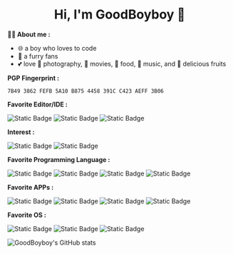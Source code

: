<h1 align="center"> Hi, I'm GoodBoyboy 👋</h1>

**🙋‍♂️ About me :**

* 🌐 a boy who loves to code
* 🐺 a furry fans
* 💕 love 📸 photography, 🎥 movies, 🍜 food, 🎵 music, and 🍉 delicious fruits

**PGP Fingerprint :**

```
7B49 3862 FEFB 5A10 B875 4458 391C C423 AEFF 3B06
```

**Favorite Editor/IDE :**

![Static Badge](https://img.shields.io/badge/Visual%20Studio%20Code-blue?style=for-the-badge&logo=visualstudiocode&logoColor=white) ![Static Badge](https://img.shields.io/badge/Visual%20Studio-purple?style=for-the-badge&logo=VisualStudio&logoColor=white) ![Static Badge](https://img.shields.io/badge/GNU%20nano-673AB7?style=for-the-badge&logo=nano&logoColor=white) 

**Interest :**

![Static Badge](https://img.shields.io/badge/Artificial%20Intelligence-03A9F4?style=for-the-badge&logo=openai&logoColor=white) ![Static Badge](https://img.shields.io/badge/Software%20Development-67C52A?style=for-the-badge&logo=gnometerminal&logoColor=white)

**Favorite Programming Language :**

![Static Badge](https://img.shields.io/badge/C%23-4CAF50?style=for-the-badge&logo=csharp&logoColor=white) ![Static Badge](https://img.shields.io/badge/C-A8B9CC?style=for-the-badge&logo=c&logoColor=white) ![Static Badge](https://img.shields.io/badge/C%2B%2B-512BD4?style=for-the-badge&logo=cplusplus&logoColor=white) ![Static Badge](https://img.shields.io/badge/Python-3776AB?style=for-the-badge&logo=python&logoColor=white) 

**Favorite APPs :**

![Static Badge](https://img.shields.io/badge/Keepassxc-6CAC4D?style=for-the-badge&logo=keepassxc&logoColor=white) ![Static Badge](https://img.shields.io/badge/Gnu%20Privacy%20Guard-0093DD?style=for-the-badge&logo=gnuprivacyguard&logoColor=white) ![Static Badge](https://img.shields.io/badge/Thunderbird-0A84FF?style=for-the-badge&logo=thunderbird&logoColor=white) ![Static Badge](https://img.shields.io/badge/steam-000000?style=for-the-badge&logo=steam&logoColor=white)

**Favorite OS :**

![Static Badge](https://img.shields.io/badge/Debian-A81D33?style=for-the-badge&logo=debian&logoColor=white) ![Static Badge](https://img.shields.io/badge/Windows-0078D4?style=for-the-badge&logo=windows&logoColor=white) ![Static Badge](https://img.shields.io/badge/Android-34A853?style=for-the-badge&logo=android&logoColor=white)

![GoodBoyboy's GitHub stats](https://github-readme-stats.vercel.app/api?username=GoodBoyboy666&show_icons=true\&bg_color=30,e96443,904e95\&title_color=fff\&text_color=fff)

<!--
**GoodBoyboy666/GoodBoyboy666** is a ✨ _special_ ✨ repository because its `README.md` (this file) appears on your GitHub profile.

Here are some ideas to get you started:

- 🔭 I’m currently working on ...
- 🌱 I’m currently learning ...
- 👯 I’m looking to collaborate on ...
- 🤔 I’m looking for help with ...
- 💬 Ask me about ...
- 📫 How to reach me: ...
- 😄 Pronouns: ...
- ⚡ Fun fact: ...
-->
